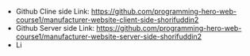 * Github Cline side Link: https://github.com/programming-hero-web-course1/manufacturer-website-client-side-shorifuddin2
* Github Server side Link: https://github.com/programming-hero-web-course1/manufacturer-website-server-side-shorifuddin2
* Li